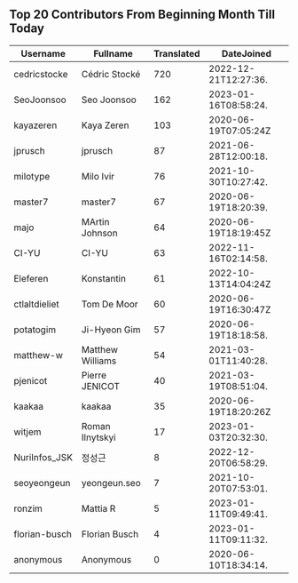 ## Top 20 Contributors From Beginning Month Till Today ##
|Username|Fullname|Translated|DateJoined|
|--------|--------|----------|----------|
|cedricstocke|Cédric Stocké|720|2022-12-21T12:27:36.|
|SeoJoonsoo|Seo Joonsoo|162|2023-01-16T08:58:24.|
|kayazeren|Kaya Zeren|103|2020-06-19T07:05:24Z|
|jprusch|jprusch|87|2021-06-28T12:00:18.|
|milotype|Milo Ivir|76|2021-10-30T10:27:42.|
|master7|master7|67|2020-06-19T18:20:39.|
|majo|MArtin Johnson|64|2020-06-19T18:19:45Z|
|CI-YU|CI-YU|63|2022-11-16T02:14:58.|
|Eleferen|Konstantin|61|2022-10-13T14:04:24Z|
|ctlaltdieliet|Tom De Moor|60|2020-06-19T16:30:47Z|
|potatogim|Ji-Hyeon Gim|57|2020-06-19T18:18:58.|
|matthew-w|Matthew Williams|54|2021-03-01T11:40:28.|
|pjenicot|Pierre JENICOT|40|2021-03-19T08:51:04.|
|kaakaa|kaakaa|35|2020-06-19T18:20:26Z|
|witjem|Roman Ilnytskyi|17|2023-01-03T20:32:30.|
|NuriInfos_JSK|정성근|8|2022-12-20T06:58:29.|
|seoyeongeun|yeongeun.seo|7|2021-10-20T07:53:01.|
|ronzim|Mattia R|5|2023-01-11T09:49:41.|
|florian-busch|Florian Busch|4|2023-01-11T09:11:32.|
|anonymous|Anonymous|0|2020-06-10T18:34:14.|
